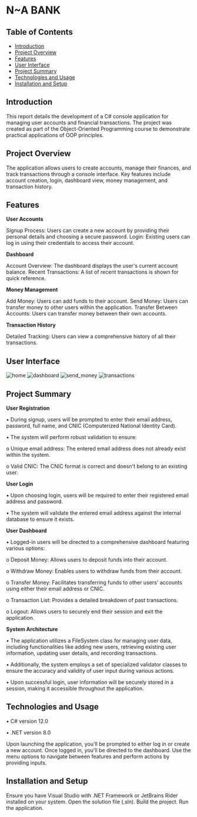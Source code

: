 # N~A BANK

## Table of Contents

- [Introduction](#introduction)
- [Project Overview](#project-overview)
- [Features](#features)
- [User Interface](#user-interface)
- [Project Summary](#project-summary)
- [Technologies and Usage](#technologies-and-usage)
- [Installation and Setup](#installation-and-setup)

## Introduction
This report details the development of a C# console application for managing user accounts and financial transactions. The project was created as part of the Object-Oriented Programming course to demonstrate practical applications of OOP principles.

## Project Overview
The application allows users to create accounts, manage their finances, and track transactions through a console interface. Key features include account creation, login, dashboard view, money management, and transaction history.

## Features
**User Accounts**

Signup Process: Users can create a new account by providing their personal details and choosing a secure password.
Login: Existing users can log in using their credentials to access their account.

**Dashboard**

Account Overview: The dashboard displays the user's current account balance.
Recent Transactions: A list of recent transactions is shown for quick reference.

**Money Management**

Add Money: Users can add funds to their account.
Send Money: Users can transfer money to other users within the application.
Transfer Between Accounts: Users can transfer money between their own accounts.

**Transaction History**

Detailed Tracking: Users can view a comprehensive history of all their transactions.

## User Interface
![home](../master/screenshots/home.jpg?raw=true)
![dashboard](../master/screenshots/dashboard.jpg?raw=true)
![send_money](../master/screenshots/send_money.jpg?raw=true)
![transactions](../master/screenshots/transactions.jpg?raw=true)

## Project Summary
**User Registration**

•	During signup, users will be prompted to enter their email address, password, full name, and CNIC (Computerized National Identity Card).

•	The system will perform robust validation to ensure:

o	Unique email address: The entered email address does not already exist within the system.

o	Valid CNIC: The CNIC format is correct and doesn't belong to an existing user.

**User Login**

•	Upon choosing login, users will be required to enter their registered email address and password.

•	The system will validate the entered email address against the internal database to ensure it exists.

**User Dashboard**

•	Logged-in users will be directed to a comprehensive dashboard featuring various options:

o	Deposit Money: Allows users to deposit funds into their account.

o	Withdraw Money: Enables users to withdraw funds from their account.

o	Transfer Money: Facilitates transferring funds to other users' accounts using either their email address or CNIC.

o	Transaction List: Provides a detailed breakdown of past transactions.

o	Logout: Allows users to securely end their session and exit the application.

**System Architecture**

•	The application utilizes a FileSystem class for managing user data, including functionalities like adding new users, retrieving existing user information, updating user details, and recording transactions.

•	Additionally, the system employs a set of specialized validator classes to ensure the accuracy and validity of user input during various actions.

•	Upon successful login, user information will be securely stored in a session, making it accessible throughout the application.


## Technologies and Usage

• C# version 12.0

• .NET version 8.0

Upon launching the application, you'll be prompted to either log in or create a new account.
Once logged in, you'll be directed to the dashboard.
Use the menu options to navigate between features and perform actions by providing inputs.

## Installation and Setup

Ensure you have Visual Studio with .NET Framework or JetBrains Rider installed on your system. Open the solution file (.sln). Build the project. Run the application.